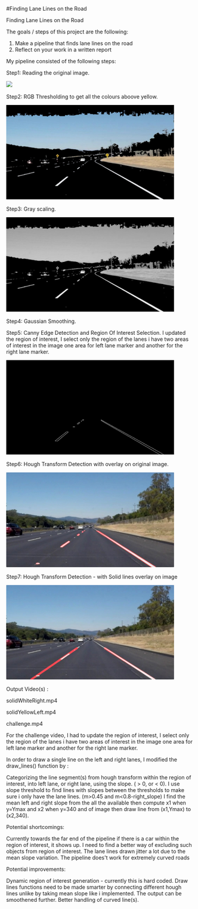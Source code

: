 #Finding Lane Lines on the Road

Finding Lane Lines on the Road

The goals / steps of this project are the following:

1. Make a pipeline that finds lane lines on the road
2. Reflect on your work in a written report


My pipeline consisted of the following steps:

Step1: Reading the original image.

<img src="https://github.com/dikshantpatel95/CarND-LaneLines-P1/blob/master/test_images/solidWhiteCurve.jpg" width="450">


Step2: RGB Thresholding to get all the colours aboove yellow.

<img src="https://github.com/dikshantpatel95/CarND-LaneLines-P1/blob/master/color_thresh_images/solidWhiteCurve.jpg" width="450">


Step3: Gray scaling.

<img src="https://github.com/dikshantpatel95/CarND-LaneLines-P1/blob/master/grayscale_images/solidWhiteCurve.jpg" width="450">


Step4: Gaussian Smoothing.

Step5: Canny Edge Detection and Region Of Interest Selection.
I updated the region of interest, I select only the region of the lanes i have two areas of interest in the image one area for left lane marker and another for the right lane marker.

<img src="https://github.com/dikshantpatel95/CarND-LaneLines-P1/blob/master/canny_images/solidWhiteCurve.jpg" width="450">


Step6: Hough Transform Detection with overlay on original image.

<img src="https://github.com/dikshantpatel95/CarND-LaneLines-P1/blob/master/output_images/no_pipeline/outputsolidwhite.jpg" width="450">


Step7: Hough Transform Detection - with Solid lines overlay on image

<img src="https://github.com/dikshantpatel95/CarND-LaneLines-P1/blob/master/output_images/solid_lines/solidWhiteRight.jpg" width="450">



Output Video(s) :

solidWhiteRight.mp4

solidYellowLeft.mp4

challenge.mp4

For the challenge video, I had to update the region of interest, I select only the region of the lanes i have two areas of interest in the image one area for left lane marker and another for the right lane marker.

In order to draw a single line on the left and right lanes, I modified the draw_lines() function by :

Categorizing the line segment(s) from hough transform within the region of interest, into left lane, or right lane, using the slope. ( > 0, or < 0).
I use slope threshold to find lines with slopes between the thresholds to make sure i only have the lane lines. (m>0.45 and m<0.8-right_slope)
I find the mean left and right slope from the all the available then compute x1 when y=Ymax and x2 when y=340 and  of image then draw line from (x1,Ymax) to (x2,340).

Potential shortcomings:

Currently towards the far end of the pipeline if there is a car within the region of interest, it shows up. I need to find a better way of excluding such objects from region of interest.
The lane lines drawn jitter a lot due to the mean slope variation.
The pipeline does't work for extremely curved roads 

Potential improvements:

Dynamic region of interest generation - currently this is hard coded.
Draw lines functions need to be made smarter by connecting different hough lines unlike by taking mean slope like i implemented.
The output can be smoothened further.
Better handling of curved line(s).
